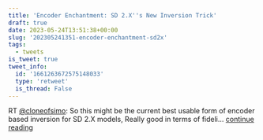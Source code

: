 ```yaml
---
title: 'Encoder Enchantment: SD 2.X''s New Inversion Trick'
draft: true
date: 2023-05-24T13:51:38+00:00
slug: '202305241351-encoder-enchantment-sd2x'
tags:
  - tweets
is_tweet: true
tweet_info:
  id: '1661263672575148033'
  type: 'retweet'
  is_thread: False
---
```




RT [@cloneofsimo](https://x.com/cloneofsimo): So this might be the current best usable form of encoder based inversion for SD 2.X models, Really good in terms of fideli… [continue reading](https://x.com/sytelus/status/1661263672575148033)
